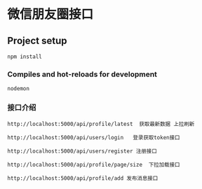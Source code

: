 # 微信朋友圈接口

## Project setup

```
npm install
```

### Compiles and hot-reloads for development

```
nodemon
```

### 接口介绍

```
http://localhost:5000/api/profile/latest  获取最新数据 上拉刷新

http://localhost:5000/api/users/login   登录获取token接口

http://localhost:5000/api/users/register 注册接口

http://localhost:5000/api/profile/page/size  下拉加载接口

http://localhost:5000/api/profile/add 发布消息接口
```
